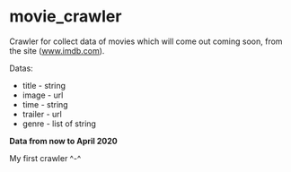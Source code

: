 # movie_crawler
Crawler for collect data of movies which will come out coming soon, from the site (www.imdb.com).

Datas:
  - title - string 
  - image - url
  - time - string
  - trailer - url
  - genre - list of string
  
  **Data from now to April 2020**


My first crawler ^-^
